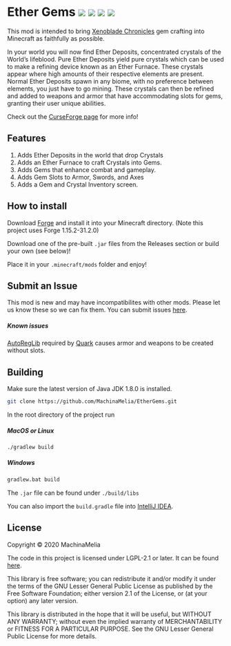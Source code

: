 # Ether Gems ![](https://img.shields.io/github/license/MachinaMelia/EtherGems.svg) ![](https://img.shields.io/badge/release-1.15.2--1.0.0.0--rc1-brightgreen) ![](http://cf.way2muchnoise.eu/versions/413038.svg) ![](http://cf.way2muchnoise.eu/413038.svg) 

This mod is intended to bring [Xenoblade Chronicles](https://www.nintendo.com/games/detail/xenoblade-chronicles-definitive-edition-switch/) gem crafting into Minecraft as faithfully as possible.

In your world you will now find Ether Deposits, concentrated crystals of the World’s lifeblood. Pure Ether Deposits yield pure crystals which can be used to make a refining device known as an Ether Furnace. These crystals appear where high amounts of their respective elements are present. Normal Ether Deposits spawn in any biome, with no preference between elements, you just have to go mining. These crystals can then be refined and added to weapons and armor that have accommodating slots for gems, granting their user unique abilities.

Check out the [CurseForge page](https://www.curseforge.com/minecraft/mc-mods/ethergems) for more info!

## Features

1. Adds Ether Deposits in the world that drop Crystals
2. Adds an Ether Furnace to craft Crystals into Gems.
3. Adds Gems that enhance combat and gameplay.
4. Adds Gem Slots to Armor, Swords, and Axes
5. Adds a Gem and Crystal Inventory screen.

## How to install

Download [Forge](https://files.minecraftforge.net/maven/net/minecraftforge/forge/index_1.15.2.html) and install it into your Minecraft directory. (Note this project uses Forge 1.15.2-31.2.0)


Download one of the pre-built `.jar` files from the Releases section or build your own (see below)!

Place it in your `.minecraft/mods` folder and enjoy!

## Submit an Issue
This mod is new and may have incompatibilites with other mods. Please let us know these so we can fix them. You can submit issues [here](https://github.com/MachinaMelia/EtherGems/issues).

##### Known issues
[AutoRegLib](https://www.curseforge.com/minecraft/mc-mods/autoreglib) required by [Quark](https://www.curseforge.com/minecraft/mc-mods/quark) causes armor and weapons to be created without slots.

## Building

Make sure the latest version of Java JDK 1.8.0 is installed.

```zsh
git clone https://github.com/MachinaMelia/EtherGems.git
```

In the root directory of the project run
##### MacOS or Linux
```zsh
./gradlew build
```

##### Windows
```cmd
gradlew.bat build
```

The `.jar` file can be found under `./build/libs`

You can also import the `build.gradle` file into [IntelliJ IDEA](https://www.jetbrains.com/idea/download/).

## License

Copyright © 2020 MachinaMelia

The code in this project is licensed under LGPL-2.1 or later. It can be found [here](https://www.gnu.org/licenses/old-licenses/lgpl-2.1.html).

This library is free software; you can redistribute it and/or
modify it under the terms of the GNU Lesser General Public
License as published by the Free Software Foundation; either
version 2.1 of the License, or (at your option) any later version.

This library is distributed in the hope that it will be useful,
but WITHOUT ANY WARRANTY; without even the implied warranty of
MERCHANTABILITY or FITNESS FOR A PARTICULAR PURPOSE.  See the GNU
Lesser General Public License for more details.
